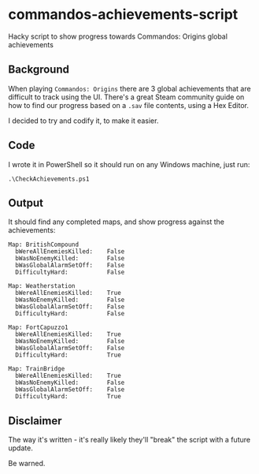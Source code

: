 # commandos-achievements-script

Hacky script to show progress towards Commandos: Origins global achievements

## Background

When playing `Commandos: Origins` there are 3 global achievements that are difficult to
track using the UI. There's a great Steam community guide on how to find our progress
based on a `.sav` file contents, using a Hex Editor.

I decided to try and codify it, to make it easier.

## Code

I wrote it in PowerShell so it should run on any Windows machine, just run:

```
.\CheckAchievements.ps1
```

## Output

It should find any completed maps, and show progress against the achievements:

```
Map: BritishCompound
  bWereAllEnemiesKilled:    False
  bWasNoEnemyKilled:        False
  bWasGlobalAlarmSetOff:    False
  DifficultyHard:           False

Map: Weatherstation
  bWereAllEnemiesKilled:    True
  bWasNoEnemyKilled:        False
  bWasGlobalAlarmSetOff:    False
  DifficultyHard:           False

Map: FortCapuzzo1
  bWereAllEnemiesKilled:    True
  bWasNoEnemyKilled:        False
  bWasGlobalAlarmSetOff:    False
  DifficultyHard:           True

Map: TrainBridge
  bWereAllEnemiesKilled:    True
  bWasNoEnemyKilled:        False
  bWasGlobalAlarmSetOff:    False
  DifficultyHard:           True
```

## Disclaimer

The way it's written - it's really likely they'll "break" the script with a future update.

Be warned.
